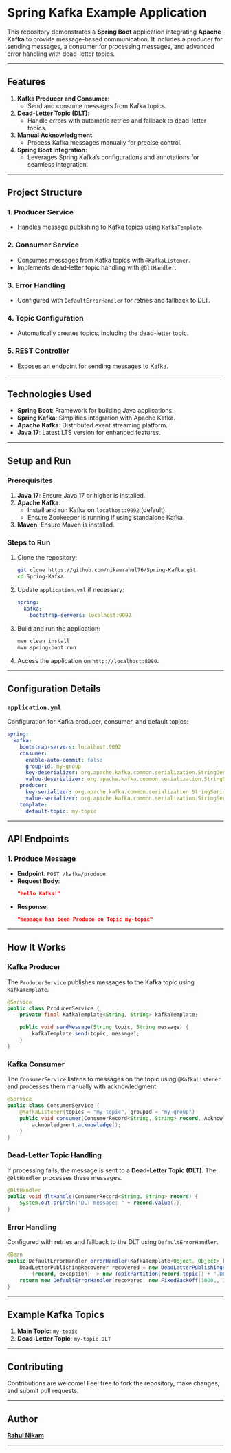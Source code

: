 
# Spring Kafka Example Application

This repository demonstrates a **Spring Boot** application integrating **Apache Kafka** to provide message-based communication. It includes a producer for sending messages, a consumer for processing messages, and advanced error handling with dead-letter topics.

---

## Features

1. **Kafka Producer and Consumer**:
    - Send and consume messages from Kafka topics.
2. **Dead-Letter Topic (DLT)**:
    - Handle errors with automatic retries and fallback to dead-letter topics.
3. **Manual Acknowledgment**:
    - Process Kafka messages manually for precise control.
4. **Spring Boot Integration**:
    - Leverages Spring Kafka’s configurations and annotations for seamless integration.

---

## Project Structure

### 1. **Producer Service**
- Handles message publishing to Kafka topics using `KafkaTemplate`.

### 2. **Consumer Service**
- Consumes messages from Kafka topics with `@KafkaListener`.
- Implements dead-letter topic handling with `@DltHandler`.

### 3. **Error Handling**
- Configured with `DefaultErrorHandler` for retries and fallback to DLT.

### 4. **Topic Configuration**
- Automatically creates topics, including the dead-letter topic.

### 5. **REST Controller**
- Exposes an endpoint for sending messages to Kafka.

---

## Technologies Used

- **Spring Boot**: Framework for building Java applications.
- **Spring Kafka**: Simplifies integration with Apache Kafka.
- **Apache Kafka**: Distributed event streaming platform.
- **Java 17**: Latest LTS version for enhanced features.

---

## Setup and Run

### Prerequisites
1. **Java 17**: Ensure Java 17 or higher is installed.
2. **Apache Kafka**:
    - Install and run Kafka on `localhost:9092` (default).
    - Ensure Zookeeper is running if using standalone Kafka.
3. **Maven**: Ensure Maven is installed.

### Steps to Run
1. Clone the repository:
   ```bash
   git clone https://github.com/nikamrahul76/Spring-Kafka.git
   cd Spring-Kafka
   ```

2. Update `application.yml` if necessary:
   ```yaml
   spring:
     kafka:
       bootstrap-servers: localhost:9092
   ```

3. Build and run the application:
   ```bash
   mvn clean install
   mvn spring-boot:run
   ```

4. Access the application on `http://localhost:8080`.

---

## Configuration Details

### `application.yml`
Configuration for Kafka producer, consumer, and default topics:
```yaml
spring:
  kafka:
    bootstrap-servers: localhost:9092
    consumer:
      enable-auto-commit: false
      group-id: my-group
      key-deserializer: org.apache.kafka.common.serialization.StringDeserializer
      value-deserializer: org.apache.kafka.common.serialization.StringDeserializer
    producer:
      key-serializer: org.apache.kafka.common.serialization.StringSerializer
      value-serializer: org.apache.kafka.common.serialization.StringSerializer
    template:
      default-topic: my-topic
```

---

## API Endpoints

### 1. Produce Message
- **Endpoint**: `POST /kafka/produce`
- **Request Body**:
   ```json
   "Hello Kafka!"
   ```
- **Response**:
   ```json
   "message has been Produce on Topic my-topic"
   ```

---

## How It Works

### **Kafka Producer**
The `ProducerService` publishes messages to the Kafka topic using `KafkaTemplate`.

```java
@Service
public class ProducerService {
    private final KafkaTemplate<String, String> kafkaTemplate;

    public void sendMessage(String topic, String message) {
        kafkaTemplate.send(topic, message);
    }
}
```

### **Kafka Consumer**
The `ConsumerService` listens to messages on the topic using `@KafkaListener` and processes them manually with acknowledgment.

```java
@Service
public class ConsumerService {
    @KafkaListener(topics = "my-topic", groupId = "my-group")
    public void consumer(ConsumerRecord<String, String> record, Acknowledgment acknowledgment) {
        acknowledgment.acknowledge();
    }
}
```

### **Dead-Letter Topic Handling**
If processing fails, the message is sent to a **Dead-Letter Topic (DLT)**. The `@DltHandler` processes these messages.

```java
@DltHandler
public void dltHandle(ConsumerRecord<String, String> record) {
    System.out.println("DLT message: " + record.value());
}
```

### **Error Handling**
Configured with retries and fallback to the DLT using `DefaultErrorHandler`.

```java
@Bean
public DefaultErrorHandler errorHandler(KafkaTemplate<Object, Object> kafkaTemplate) {
    DeadLetterPublishingRecoverer recovered = new DeadLetterPublishingRecoverer(kafkaTemplate,
        (record, exception) -> new TopicPartition(record.topic() + ".DLT", record.partition()));
    return new DefaultErrorHandler(recovered, new FixedBackOff(1000L, 3));
}
```

---

## Example Kafka Topics

1. **Main Topic**: `my-topic`
2. **Dead-Letter Topic**: `my-topic.DLT`

---

## Contributing

Contributions are welcome! Feel free to fork the repository, make changes, and submit pull requests.

---

## Author

[**Rahul Nikam**](https://github.com/nikamrahul76)

---